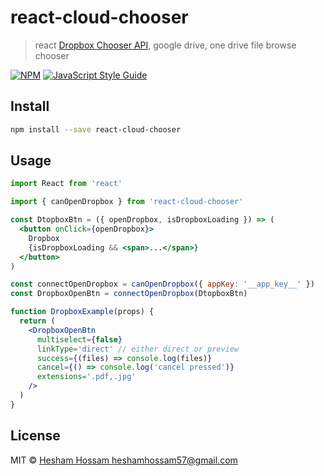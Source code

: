 # react-cloud-chooser

> react [Dropbox Chooser API](https://www.dropbox.com/developers/chooser), google drive, one drive file browse chooser

[![NPM](https://img.shields.io/npm/v/react-cloud-chooser.svg)](https://www.npmjs.com/package/react-cloud-chooser) [![JavaScript Style Guide](https://img.shields.io/badge/code_style-standard-brightgreen.svg)](https://standardjs.com)

## Install

```bash
npm install --save react-cloud-chooser
```

## Usage

```jsx
import React from 'react'

import { canOpenDropbox } from 'react-cloud-chooser'

const DtopboxBtn = ({ openDropbox, isDropboxLoading }) => (
  <button onClick={openDropbox}>
    Dropbox
    {isDropboxLoading && <span>...</span>}
  </button>
)

const connectOpenDropbox = canOpenDropbox({ appKey: '__app_key__' })
const DropboxOpenBtn = connectOpenDropbox(DtopboxBtn)

function DropboxExample(props) {
  return (
    <DropboxOpenBtn
      multiselect={false}
      linkType='direct' // either direct or preview
      success={(files) => console.log(files)}
      cancel={() => console.log('cancel pressed')}
      extensions='.pdf,.jpg'
    />
  )
}

```

## License

MIT © [Hesham Hossam <heshamhossam57@gmail.com>](https://github.com/heshamhossam)
